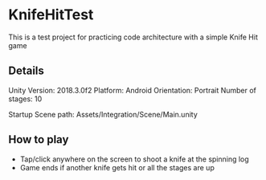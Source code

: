 # KnifeHitTest

This is a test project for practicing code architecture with a simple Knife Hit game

## Details

Unity Version: 2018.3.0f2
Platform: Android
Orientation: Portrait
Number of stages: 10

Startup Scene path: Assets/Integration/Scene/Main.unity

## How to play

- Tap/click anywhere on the screen to shoot a knife at the spinning log
- Game ends if another knife gets hit or all the stages are up
